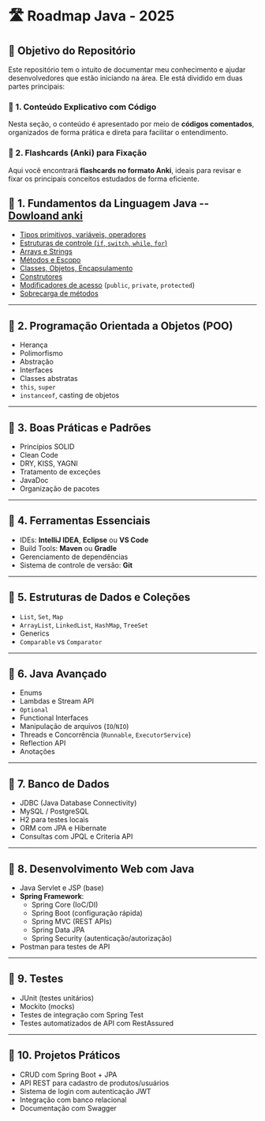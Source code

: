 # 🛣️ Roadmap Java - 2025
## 📘 Objetivo do Repositório

Este repositório tem o intuito de documentar meu conhecimento e ajudar desenvolvedores que estão iniciando na área. Ele está dividido em duas partes principais:

### 🔹 1. Conteúdo Explicativo com Código  
Nesta seção, o conteúdo é apresentado por meio de **códigos comentados**, organizados de forma prática e direta para facilitar o entendimento.

### 🔹 2. Flashcards (Anki) para Fixação  
Aqui você encontrará **flashcards no formato Anki**, ideais para revisar e fixar os principais conceitos estudados de forma eficiente.

## 📍 1. Fundamentos da Linguagem Java -- [Dowloand anki](https://drive.google.com/file/d/16rP0mxQLRixRiN-OFyg3Ym7nD3FgtYZ0/view?usp=drive_link)
- [Tipos primitivos, variáveis, operadores](https://github.com/arthurcarneiro1/meu-roadmap/blob/main/fundamentosDaLinguagemJava/tiposPrimitivosVariaveisOperadores/src/Main.java)
- [Estruturas de controle (`if`, `switch`, `while`, `for`)](https://github.com/arthurcarneiro1/meu-roadmap/blob/main/fundamentosDaLinguagemJava/estruturasDeControle/src/Main.java)
- [Arrays e Strings](https://github.com/arthurcarneiro1/meu-roadmap/blob/main/fundamentosDaLinguagemJava/arraysStrings/src/Main.java)  
- [Métodos e Escopo](https://github.com/arthurcarneiro1/meu-roadmap/blob/main/fundamentosDaLinguagemJava/metodosEscopo/src/Main.java)  
- [Classes, Objetos, Encapsulamento](https://github.com/arthurcarneiro1/meu-roadmap/blob/main/fundamentosDaLinguagemJava/classesObjetosEncapsulamento/src/Main.java)  
- [Construtores](https://github.com/arthurcarneiro1/meu-roadmap/blob/main/fundamentosDaLinguagemJava/construtores/src/Main.java)  
- [Modificadores de acesso](https://github.com/arthurcarneiro1/meu-roadmap/blob/main/fundamentosDaLinguagemJava/modificadoresDeAcesso/src/Main.java) (`public`, `private`, `protected`)  
- [Sobrecarga de métodos](https://github.com/arthurcarneiro1/meu-roadmap/blob/main/fundamentosDaLinguagemJava/sobrecargaDeMetodos/src/Main.java)  

---

## 📍 2. Programação Orientada a Objetos (POO)
- Herança  
- Polimorfismo  
- Abstração  
- Interfaces  
- Classes abstratas  
- `this`, `super`  
- `instanceof`, casting de objetos  

---

## 📍 3. Boas Práticas e Padrões
- Princípios SOLID  
- Clean Code  
- DRY, KISS, YAGNI  
- Tratamento de exceções  
- JavaDoc  
- Organização de pacotes  

---

## 📍 4. Ferramentas Essenciais
- IDEs: **IntelliJ IDEA**, **Eclipse** ou **VS Code**  
- Build Tools: **Maven** ou **Gradle**  
- Gerenciamento de dependências  
- Sistema de controle de versão: **Git**  

---

## 📍 5. Estruturas de Dados e Coleções
- `List`, `Set`, `Map`  
- `ArrayList`, `LinkedList`, `HashMap`, `TreeSet`  
- Generics  
- `Comparable` vs `Comparator`  

---

## 📍 6. Java Avançado
- Enums  
- Lambdas e Stream API  
- `Optional`  
- Functional Interfaces  
- Manipulação de arquivos (`IO`/`NIO`)  
- Threads e Concorrência (`Runnable`, `ExecutorService`)  
- Reflection API  
- Anotações  

---

## 📍 7. Banco de Dados
- JDBC (Java Database Connectivity)  
- MySQL / PostgreSQL  
- H2 para testes locais  
- ORM com JPA e Hibernate  
- Consultas com JPQL e Criteria API  

---

## 📍 8. Desenvolvimento Web com Java
- Java Servlet e JSP (base)  
- **Spring Framework**:  
  - Spring Core (IoC/DI)  
  - Spring Boot (configuração rápida)  
  - Spring MVC (REST APIs)  
  - Spring Data JPA  
  - Spring Security (autenticação/autorização)  
- Postman para testes de API  

---

## 📍 9. Testes
- JUnit (testes unitários)  
- Mockito (mocks)  
- Testes de integração com Spring Test  
- Testes automatizados de API com RestAssured  

---

## 📍 10. Projetos Práticos
- CRUD com Spring Boot + JPA  
- API REST para cadastro de produtos/usuários  
- Sistema de login com autenticação JWT  
- Integração com banco relacional  
- Documentação com Swagger  
